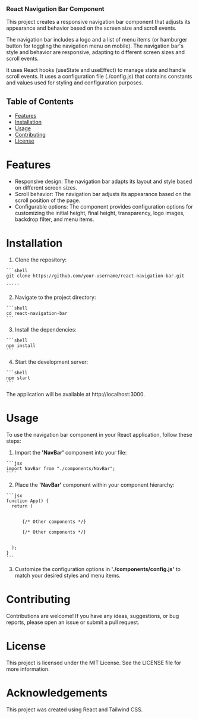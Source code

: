 ### React Navigation Bar Component

This project creates a responsive navigation bar component that adjusts its appearance and behavior based on the screen size and scroll events.

The navigation bar includes a logo and a list of menu items (or hamburger button for toggling the navigation menu on mobile). The navigation bar's style and behavior are responsive, adapting to different screen sizes and scroll events.

It uses React hooks (useState and useEffect) to manage state and handle scroll events. It uses a configuration file (./config.js) that contains constants and values used for styling and configuration purposes.

## Table of Contents

- [Features](#features)
- [Installation](#installation)
- [Usage](#usage)
- [Contributing](#contributing)
- [License](#license)

# Features

- Responsive design: The navigation bar adapts its layout and style based on different screen sizes.
- Scroll behavior: The navigation bar adjusts its appearance based on the scroll position of the page.
- Configurable options: The component provides configuration options for customizing the initial height, final height, transparency, logo images, backdrop filter, and menu items.

# Installation

1. Clone the repository:
<pre><code>```shell
git clone https://github.com/your-username/react-navigation-bar.git

`````</code></pre>

2. Navigate to the project directory:
<pre><code>```shell
cd react-navigation-bar
```</code></pre>

3. Install the dependencies:
<pre><code>```shell
npm install
```</code></pre>

4. Start the development server:
<pre><code>```shell
npm start
```</code></pre>

The application will be available at http://localhost:3000.


# Usage

To use the navigation bar component in your React application, follow these steps:

1. Import the **'NavBar'** component into your file:
<pre><code>```jsx
import NavBar from "./components/NavBar";
````</code></pre>

2. Place the **'NavBar'** component within your component hierarchy:
<pre><code>```jsx
function App() {
  return (
    <div>
      {/* Other components */}
      <NavBar />
      {/* Other components */}
    </div>
  );
}
```</code></pre>

3. Customize the configuration options in **'./components/config.js'** to match your desired styles and menu items.


# Contributing
Contributions are welcome! If you have any ideas, suggestions, or bug reports, please open an issue or submit a pull request.

# License
This project is licensed under the MIT License. See the LICENSE file for more information.

# Acknowledgements
This project was created using React and Tailwind CSS.
`````
